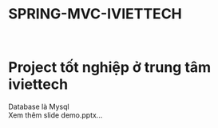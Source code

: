# SPRING-MVC-IVIETTECH <br/> <br/>
# Project tốt nghiệp ở trung tâm iviettech <br/>
Database là Mysql <br/>
Xem thêm slide demo.pptx...
